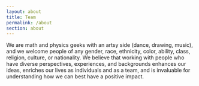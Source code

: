 ```yaml
---
layout: about
title: Team
permalink: /about
section: about
---
```


We are math and physics geeks with an artsy side (dance, drawing, music), and we welcome people of any gender, race, ethnicity, color, ability, class, religion, culture, or nationality. We believe that working with people who have diverse perspectives, experiences, and backgrounds enhances our ideas, enriches our lives as individuals and as a team, and is invaluable for understanding how we can best have a positive impact.